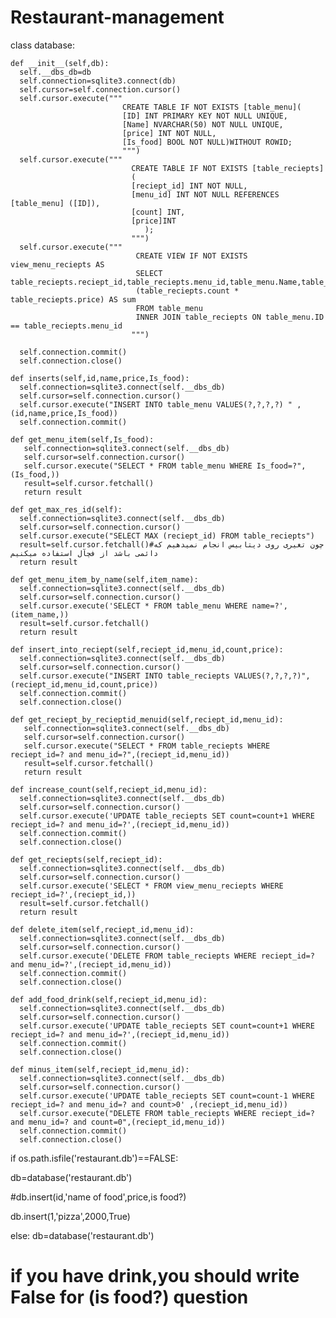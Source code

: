 # Restaurant-management









class database:


    def __init__(self,db): 
      self.__dbs_db=db 
      self.connection=sqlite3.connect(db)
      self.cursor=self.connection.cursor()
      self.cursor.execute("""
                             CREATE TABLE IF NOT EXISTS [table_menu](
                             [ID] INT PRIMARY KEY NOT NULL UNIQUE, 
                             [Name] NVARCHAR(50) NOT NULL UNIQUE, 
                             [price] INT NOT NULL,
                             [Is_food] BOOL NOT NULL)WITHOUT ROWID; 
                             """) 
      self.cursor.execute("""
                               CREATE TABLE IF NOT EXISTS [table_reciepts]
                               (
                               [reciept_id] INT NOT NULL,
                               [menu_id] INT NOT NULL REFERENCES [table_menu] ([ID]), 
                               [count] INT,
                               [price]INT
                                  ); 
                               """)
      self.cursor.execute("""
                                CREATE VIEW IF NOT EXISTS view_menu_reciepts AS
                                SELECT table_reciepts.reciept_id,table_reciepts.menu_id,table_menu.Name,table_reciepts.price,table_reciepts.count,
                                (table_reciepts.count * table_reciepts.price) AS sum
                                FROM table_menu
                                INNER JOIN table_reciepts ON table_menu.ID == table_reciepts.menu_id
                               """)                                                                
                            
      self.connection.commit()
      self.connection.close()
    
    def inserts(self,id,name,price,Is_food):
      self.connection=sqlite3.connect(self.__dbs_db)
      self.cursor=self.connection.cursor()
      self.cursor.execute("INSERT INTO table_menu VALUES(?,?,?,?) " , (id,name,price,Is_food))
      self.connection.commit()

    def get_menu_item(self,Is_food):
       self.connection=sqlite3.connect(self.__dbs_db)
       self.cursor=self.connection.cursor()
       self.cursor.execute("SELECT * FROM table_menu WHERE Is_food=?",(Is_food,))
       result=self.cursor.fetchall()
       return result

    def get_max_res_id(self): 
      self.connection=sqlite3.connect(self.__dbs_db)
      self.cursor=self.connection.cursor()
      self.cursor.execute("SELECT MAX (reciept_id) FROM table_reciepts")
      result=self.cursor.fetchall()#چون تغیری روی دیتابیس انجام نمیدهیم که دائمی باشد از فچآل استفاده میکنیم
      return result

    def get_menu_item_by_name(self,item_name):
      self.connection=sqlite3.connect(self.__dbs_db)
      self.cursor=self.connection.cursor()
      self.cursor.execute('SELECT * FROM table_menu WHERE name=?',(item_name,))
      result=self.cursor.fetchall()
      return result
    
    def insert_into_reciept(self,reciept_id,menu_id,count,price):
      self.connection=sqlite3.connect(self.__dbs_db)
      self.cursor=self.connection.cursor()
      self.cursor.execute("INSERT INTO table_reciepts VALUES(?,?,?,?)",(reciept_id,menu_id,count,price))
      self.connection.commit()
      self.connection.close()
    
    def get_reciept_by_recieptid_menuid(self,reciept_id,menu_id):
       self.connection=sqlite3.connect(self.__dbs_db)
       self.cursor=self.connection.cursor()
       self.cursor.execute("SELECT * FROM table_reciepts WHERE reciept_id=? and menu_id=?",(reciept_id,menu_id))
       result=self.cursor.fetchall()
       return result

    def increase_count(self,reciept_id,menu_id):
      self.connection=sqlite3.connect(self.__dbs_db)
      self.cursor=self.connection.cursor()
      self.cursor.execute('UPDATE table_reciepts SET count=count+1 WHERE reciept_id=? and menu_id=?',(reciept_id,menu_id))
      self.connection.commit()
      self.connection.close()
    
    def get_reciepts(self,reciept_id):
      self.connection=sqlite3.connect(self.__dbs_db)
      self.cursor=self.connection.cursor()
      self.cursor.execute('SELECT * FROM view_menu_reciepts WHERE reciept_id=?',(reciept_id,))
      result=self.cursor.fetchall()
      return result 
    
    def delete_item(self,reciept_id,menu_id):
      self.connection=sqlite3.connect(self.__dbs_db)
      self.cursor=self.connection.cursor()
      self.cursor.execute('DELETE FROM table_reciepts WHERE reciept_id=? and menu_id=?',(reciept_id,menu_id))
      self.connection.commit()
      self.connection.close()
    
    def add_food_drink(self,reciept_id,menu_id):
      self.connection=sqlite3.connect(self.__dbs_db)
      self.cursor=self.connection.cursor()
      self.cursor.execute('UPDATE table_reciepts SET count=count+1 WHERE reciept_id=? and menu_id=?',(reciept_id,menu_id))
      self.connection.commit()
      self.connection.close()
    
    def minus_item(self,reciept_id,menu_id):
      self.connection=sqlite3.connect(self.__dbs_db)
      self.cursor=self.connection.cursor()
      self.cursor.execute('UPDATE table_reciepts SET count=count-1 WHERE reciept_id=? and menu_id=? and count>0' ,(reciept_id,menu_id))
      self.cursor.execute("DELETE FROM table_reciepts WHERE reciept_id=? and menu_id=? and count=0",(reciept_id,menu_id))
      self.connection.commit()
      self.connection.close()

    


      
      

if os.path.isfile('restaurant.db')==FALSE:

  db=database('restaurant.db') 
  
  #db.insert(id,'name of food',price,is food?)
  
  db.insert(1,'pizza',2000,True)

  else:
  db=database('restaurant.db')

  # if you have drink,you should write False for (is food?) question

  
  




